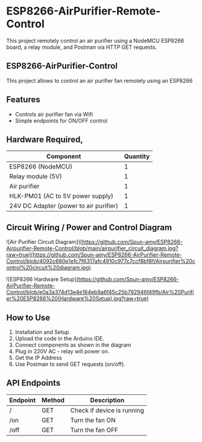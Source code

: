 # ESP8266-AirPurifier-Remote-Control
This project remotely control an air purifier using a NodeMCU ESP8266 board, a relay module, and Postman  via HTTP GET requests.

## ESP8266-AirPurifier-Control
This project allows to control an air purifier fan remotely using an ESP8266 

## Features
- Controls air purifier fan via Wifi
- Simple endpoints for ON/OFF control

## Hardware Required,
| Component             | Quantity |
|----------------------|----------|
| ESP8266 (NodeMCU)     | 1        |
| Relay module (5V)    | 1        |
| Air purifier   | 1 |
| HLK-PM01 (AC to 5V power supply)   | 1        |
| 24V DC Adapter (power to air purifier)    | 1        |

## Circuit Wiring / Power and Control Diagram
![Air Purifier Circuit Diagram]([https://github.com/Spun-amy/ESP8266-Airpurifier-Remote-Control/blob/main/airpurifier_circuit_diagram.jpg?raw=true](https://github.com/Spun-amy/ESP8266-AirPurifier-Remote-Control/blob/4092c680e1efc7f6317afc4910c977c7ccf8bf8f/Airpurifier%20control%20circuit%20diagram.jpg) 

![ESP8266 Hardware Setup][(https://github.com/Spun-amy/ESP8266-AirPurifier-Remote-Control/blob/e0a3a374d13e4e164eb9a6f45c25b792946f49fb/Air%20Purifier%20ESP8266%20(Hardware%20Setup).jpg?raw=true)](https://github.com/Spun-amy/ESP8266-AirPurifier-Remote-Control/blob/e0a3a374d13e4e164eb9a6f45c25b792946f49fb/Air%20Purifier%20ESP8266%20(Hardware%20Setup).jpg)

## How to Use 
1. Installation and Setup.
2. Upload the code in the Arduino IDE.
3. Connect components as shown in the diagram
4. Plug in 220V AC - relay will power on.
5. Get the IP Address
6. Use Postman to send GET requests (on/off).

## API Endpoints
| Endpoint        | Method | Description             |
|----------------|--------|-------------------------|
| /            | GET    | Check if device is running |
| /on          | GET    | Turn the fan ON         |
| /off         | GET    | Turn the fan OFF        |
